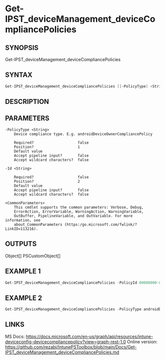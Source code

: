 ﻿# Get-IPST_deviceManagement_deviceCompliancePolicies

## SYNOPSIS 
Get-IPST_deviceManagement_deviceCompliancePolicies

## SYNTAX
```Powershell
Get-IPST_deviceManagement_deviceCompliancePolicies [[-PolicyType] <String>] [[-Id] <String>] [<CommonParameters>]
```
## DESCRIPTION

## PARAMETERS

    -PolicyType <String>
        Device compliance type. E.g. androidDeviceOwnerCompliancePolicy
        
        Required?                    false
        Position?                    1
        Default value                
        Accept pipeline input?       false
        Accept wildcard characters?  false
        
    -Id <String>
        
        Required?                    false
        Position?                    2
        Default value                
        Accept pipeline input?       false
        Accept wildcard characters?  false
        
    <CommonParameters>
        This cmdlet supports the common parameters: Verbose, Debug,
        ErrorAction, ErrorVariable, WarningAction, WarningVariable,
        OutBuffer, PipelineVariable, and OutVariable. For more information, see 
        about_CommonParameters (https:/go.microsoft.com/fwlink/?LinkID=113216). 
    




## OUTPUTS
Object[]
PSCustomObject[]
## EXAMPLE 1
```Powershell
Get-IPST_deviceManagement_deviceCompliancePolicies -PolicyId 00000000-0000-0000-0000-000000000000
```
## EXAMPLE 2
```Powershell
Get-IPST_deviceManagement_deviceCompliancePolicies -PolicyType androidDeviceOwnerCompliancePolicy
```
## LINKS 
MS Docs: https://docs.microsoft.com/en-us/graph/api/resources/intune-deviceconfig-devicecompliancepolicy?view=graph-rest-1.0
Online version: https://github.com/rezabj/IntunePSToolbox/blob/main/Docs/Get-IPST_deviceManagement_deviceCompliancePolicies.md

